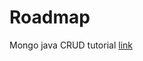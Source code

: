 # Roadmap
Mongo java CRUD tutorial [link](https://developer.mongodb.com/quickstart/java-setup-crud-operations/)
